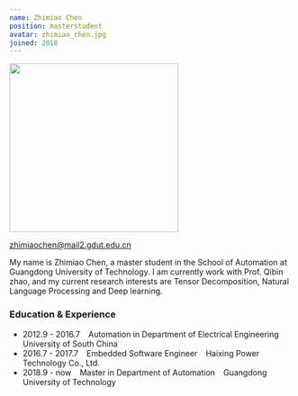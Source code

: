 ```yaml
---
name: Zhimiao Chen
position: masterstudent
avatar: zhimiao_chen.jpg 
joined: 2018 
---
```


<!-- 
name: 你的名字 __
position: 博士生写 phdstudent, 硕士生写 masterstudent, 本科生写 undergraduatestudent
avatar: 个人正面照的名字，发给我时那张图片要对应着这个名字，如jinshi_yu.png
joined: 加入实验室年份
 -->

<!-- (不用管，也不要删 -->
<img width="300" src="{{site.baseurl}}/images/people/{{page.avatar}}" data-action="zoom">

<!-- 你们的邮箱，自行替换 -->
<i class="fa fa-envelope-o"></i> zhimiaochen@mail2.gdut.edu.cn <br> 

<!-- 个人简介，好好写 -->
My name is Zhimiao Chen, a master student in the School of Automation at Guangdong University of Technology. I am currently work with Prof. Qibin zhao, and my current research interests are Tensor Decomposition, Natural Language Processing and Deep learning.


<!-- 学习及经历等： -->
### Education & Experience

- 2012.9 - 2016.7 &ensp; Automation in Department of Electrical Engineering &ensp;University of South China 
- 2016.7 - 2017.7 &ensp; Embedded Software Engineer &ensp; Haixing Power Technology Co., Ltd.
- 2018.9 - now &ensp; Master in Department of Automation &ensp; Guangdong University of Technology

<!-- 可以写上你发表的文章和申请的专利 -->


<!-- 一些荣誉啊之类的可以自己补上 -->
<!-- 
P.S. 
1. 这个文件的文件名要改成 mingzi_xingshi.md 的格式
2. 你的个人正面照要裁剪成正方形，即图片的像素大小为600x600 或者800x800等 
-->
